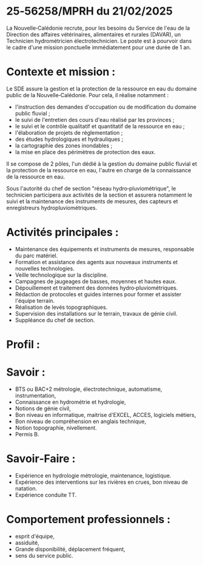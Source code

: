 # 25‑56258/MPRH du 21/02/2025

La Nouvelle‑Calédonie recrute, pour les besoins du Service de l'eau de la Direction des affaires vétérinaires, alimentaires et rurales (DAVAR), un Technicien hydrométricien électrotechnicien. Le poste est à pourvoir dans le cadre d'une mission ponctuelle immédiatement pour une durée de 1 an.

# Contexte et mission :

Le SDE assure la gestion et la protection de la ressource en eau du domaine public de la Nouvelle‑Calédonie. Pour cela, il réalise notamment :

- l'instruction des demandes d'occupation ou de modification du domaine public fluvial ;
- le suivi de l'entretien des cours d'eau réalisé par les provinces ;
- le suivi et le contrôle qualitatif et quantitatif de la ressource en eau ;
- l'élaboration de projets de réglementation ;
- des études hydrologiques et hydrauliques ;
- la cartographie des zones inondables ;
- la mise en place des périmètres de protection des eaux.

Il se compose de 2 pôles, l'un dédié à la gestion du domaine public fluvial et la protection de la ressource en eau, l'autre en charge de la connaissance de la ressource en eau.

Sous l'autorité du chef de section "réseau hydro‑pluviométrique", le technicien participera aux activités de la section et assurera notamment le suivi et la maintenance des instruments de mesures, des capteurs et enregistreurs hydropluviométriques.

# Activités principales :

- Maintenance des équipements et instruments de mesures, responsable du parc matériel.
- Formation et assistance des agents aux nouveaux instruments et nouvelles technologies.
- Veille technologique sur la discipline.
- Campagnes de jaugeages de basses, moyennes et hautes eaux.
- Dépouillement et traitement des données hydro‑pluviométriques.
- Rédaction de protocoles et guides internes pour former et assister l'équipe terrain.
- Réalisation de levés topographiques.
- Supervision des installations sur le terrain, travaux de génie civil.
- Suppléance du chef de section.

# Profil :

# Savoir :

- BTS ou BAC+2 métrologie, électrotechnique, automatisme, instrumentation,
- Connaissance en hydrométrie et hydrologie,
- Notions de génie civil,
- Bon niveau en informatique, maitrise d'EXCEL, ACCES, logiciels métiers,
- Bon niveau de compréhension en anglais technique,
- Notion topographie, nivellement.
- Permis B.

# Savoir‑Faire :

- Expérience en hydrologie métrologie, maintenance, logistique.
- Expérience des interventions sur les rivières en crues, bon niveau de natation.
- Expérience conduite TT.

# Comportement professionnels :

- esprit d'équipe,
- assiduité,
- Grande disponibilité, déplacement fréquent,
- sens du service public.
